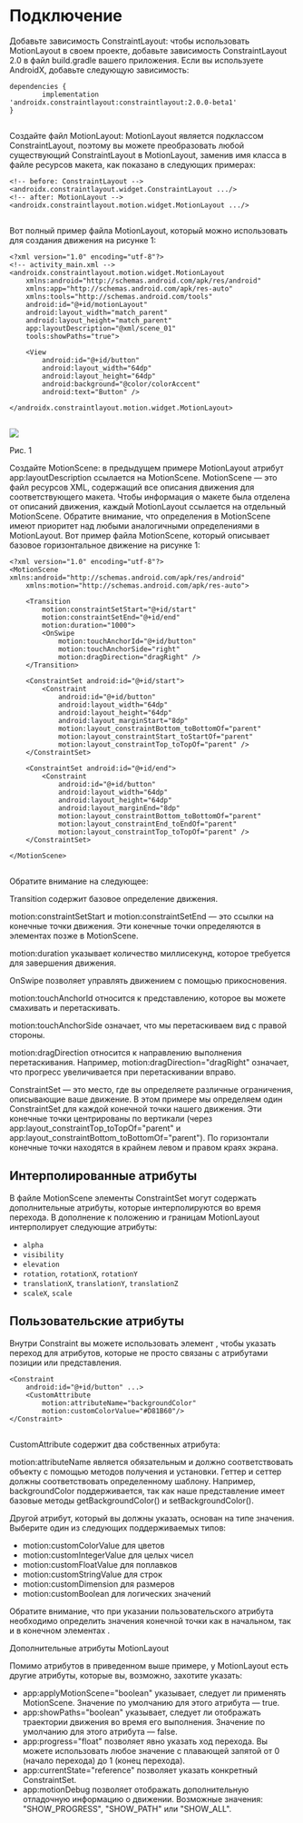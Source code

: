 # Подключение

Добавьте зависимость ConstraintLayout: чтобы использовать MotionLayout в своем проекте, добавьте зависимость ConstraintLayout 2.0 в файл build.gradle вашего приложения. Если вы используете AndroidX, добавьте следующую зависимость:

```
dependencies {
        implementation 'androidx.constraintlayout:constraintlayout:2.0.0-beta1'
}
```

![](data:image/gif;base64,R0lGODlhAQABAPABAP///wAAACH5BAEKAAAALAAAAAABAAEAAAICRAEAOw==)![](data:image/gif;base64,R0lGODlhAQABAPABAP///wAAACH5BAEKAAAALAAAAAABAAEAAAICRAEAOw== "Click and drag to move")

Создайте файл MotionLayout: MotionLayout является подклассом ConstraintLayout, поэтому вы можете преобразовать любой существующий ConstraintLayout в MotionLayout, заменив имя класса в файле ресурсов макета, как показано в следующих примерах:

```
<!-- before: ConstraintLayout -->
<androidx.constraintlayout.widget.ConstraintLayout .../>
<!-- after: MotionLayout -->
<androidx.constraintlayout.motion.widget.MotionLayout .../>
```

![](data:image/gif;base64,R0lGODlhAQABAPABAP///wAAACH5BAEKAAAALAAAAAABAAEAAAICRAEAOw==)![](data:image/gif;base64,R0lGODlhAQABAPABAP///wAAACH5BAEKAAAALAAAAAABAAEAAAICRAEAOw== "Click and drag to move")

Вот полный пример файла MotionLayout, который можно использовать для создания движения на рисунке 1:

```
<?xml version="1.0" encoding="utf-8"?>
<!-- activity_main.xml -->
<androidx.constraintlayout.motion.widget.MotionLayout
    xmlns:android="http://schemas.android.com/apk/res/android"
    xmlns:app="http://schemas.android.com/apk/res-auto"
    xmlns:tools="http://schemas.android.com/tools"
    android:id="@+id/motionLayout"
    android:layout_width="match_parent"
    android:layout_height="match_parent"
    app:layoutDescription="@xml/scene_01"
    tools:showPaths="true">

    <View
        android:id="@+id/button"
        android:layout_width="64dp"
        android:layout_height="64dp"
        android:background="@color/colorAccent"
        android:text="Button" />

</androidx.constraintlayout.motion.widget.MotionLayout>
```

![](data:image/gif;base64,R0lGODlhAQABAPABAP///wAAACH5BAEKAAAALAAAAAABAAEAAAICRAEAOw==)![](data:image/gif;base64,R0lGODlhAQABAPABAP///wAAACH5BAEKAAAALAAAAAABAAEAAAICRAEAOw== "Click and drag to move")

![](https://ucarecdn.com/e1d59ebc-6cd5-4602-9a7c-51a8766e87da/)![](data:image/gif;base64,R0lGODlhAQABAPABAP///wAAACH5BAEKAAAALAAAAAABAAEAAAICRAEAOw== "Click and drag to move")

Рис. 1

Создайте MotionScene: в предыдущем примере MotionLayout атрибут app:layoutDescription ссылается на MotionScene. MotionScene — это файл ресурсов XML, содержащий все описания движения для соответствующего макета. Чтобы информация о макете была отделена от описаний движения, каждый MotionLayout ссылается на отдельный MotionScene. Обратите внимание, что определения в MotionScene имеют приоритет над любыми аналогичными определениями в MotionLayout. Вот пример файла MotionScene, который описывает базовое горизонтальное движение на рисунке 1:

```
<?xml version="1.0" encoding="utf-8"?>
<MotionScene xmlns:android="http://schemas.android.com/apk/res/android"
    xmlns:motion="http://schemas.android.com/apk/res-auto">

    <Transition
        motion:constraintSetStart="@+id/start"
        motion:constraintSetEnd="@+id/end"
        motion:duration="1000">
        <OnSwipe
            motion:touchAnchorId="@+id/button"
            motion:touchAnchorSide="right"
            motion:dragDirection="dragRight" />
    </Transition>

    <ConstraintSet android:id="@+id/start">
        <Constraint
            android:id="@+id/button"
            android:layout_width="64dp"
            android:layout_height="64dp"
            android:layout_marginStart="8dp"
            motion:layout_constraintBottom_toBottomOf="parent"
            motion:layout_constraintStart_toStartOf="parent"
            motion:layout_constraintTop_toTopOf="parent" />
    </ConstraintSet>

    <ConstraintSet android:id="@+id/end">
        <Constraint
            android:id="@+id/button"
            android:layout_width="64dp"
            android:layout_height="64dp"
            android:layout_marginEnd="8dp"
            motion:layout_constraintBottom_toBottomOf="parent"
            motion:layout_constraintEnd_toEndOf="parent"
            motion:layout_constraintTop_toTopOf="parent" />
    </ConstraintSet>

</MotionScene>
```

![](data:image/gif;base64,R0lGODlhAQABAPABAP///wAAACH5BAEKAAAALAAAAAABAAEAAAICRAEAOw==)![](data:image/gif;base64,R0lGODlhAQABAPABAP///wAAACH5BAEKAAAALAAAAAABAAEAAAICRAEAOw== "Click and drag to move")

Обратите внимание на следующее:

Transition содержит базовое определение движения.

motion:constraintSetStart и motion:constraintSetEnd — это ссылки на конечные точки движения. Эти конечные точки определяются в элементах <ConstraintSet> позже в MotionScene.

motion:duration указывает количество миллисекунд, которое требуется для завершения движения.

OnSwipe позволяет управлять движением с помощью прикосновения.

motion:touchAnchorId относится к представлению, которое вы можете смахивать и перетаскивать.

motion:touchAnchorSide означает, что мы перетаскиваем вид с правой стороны.

motion:dragDirection относится к направлению выполнения перетаскивания. Например, motion:dragDirection="dragRight" означает, что прогресс увеличивается при перетаскивании вправо.

ConstraintSet — это место, где вы определяете различные ограничения, описывающие ваше движение. В этом примере мы определяем один ConstraintSet для каждой конечной точки нашего движения. Эти конечные точки центрированы по вертикали (через app:layout\_constraintTop\_toTopOf="parent" и app:layout\_constraintBottom\_toBottomOf="parent"). По горизонтали конечные точки находятся в крайнем левом и правом краях экрана.

## Интерполированные атрибуты

В файле MotionScene элементы ConstraintSet могут содержать дополнительные атрибуты, которые интерполируются во время перехода. В дополнение к положению и границам MotionLayout интерполирует следующие атрибуты:

* `alpha`
* `visibility`
* `elevation`
* `rotation`, `rotationX`, `rotationY`
* `translationX`, `translationY`, `translationZ`
* `scaleX`, `scale`

## Пользовательские атрибуты

Внутри Constraint вы можете использовать элемент <CustomAttribute>, чтобы указать переход для атрибутов, которые не просто связаны с атрибутами позиции или представления.

```
<Constraint
    android:id="@+id/button" ...>
    <CustomAttribute
        motion:attributeName="backgroundColor"
        motion:customColorValue="#D81B60"/>
</Constraint>
```

![](data:image/gif;base64,R0lGODlhAQABAPABAP///wAAACH5BAEKAAAALAAAAAABAAEAAAICRAEAOw==)![](data:image/gif;base64,R0lGODlhAQABAPABAP///wAAACH5BAEKAAAALAAAAAABAAEAAAICRAEAOw== "Click and drag to move")

CustomAttribute содержит два собственных атрибута:

motion:attributeName является обязательным и должно соответствовать объекту с помощью методов получения и установки. Геттер и сеттер должны соответствовать определенному шаблону. Например, backgroundColor поддерживается, так как наше представление имеет базовые методы getBackgroundColor() и setBackgroundColor().

Другой атрибут, который вы должны указать, основан на типе значения. Выберите один из следующих поддерживаемых типов:

* motion:customColorValue для цветов
* motion:customIntegerValue для целых чисел
* motion:customFloatValue для поплавков
* motion:customStringValue для строк
* motion:customDimension для размеров
* motion:customBoolean для логических значений

Обратите внимание, что при указании пользовательского атрибута необходимо определить значения конечной точки как в начальном, так и в конечном элементах <ConstraintSet>.

Дополнительные атрибуты MotionLayout

Помимо атрибутов в приведенном выше примере, у MotionLayout есть другие атрибуты, которые вы, возможно, захотите указать:

* app:applyMotionScene="boolean" указывает, следует ли применять MotionScene. Значение по умолчанию для этого атрибута — true.
* app:showPaths="boolean" указывает, следует ли отображать траектории движения во время его выполнения. Значение по умолчанию для этого атрибута — false.
* app:progress="float" позволяет явно указать ход перехода. Вы можете использовать любое значение с плавающей запятой от 0 (начало перехода) до 1 (конец перехода).
* app:currentState="reference" позволяет указать конкретный ConstraintSet.
* app:motionDebug позволяет отображать дополнительную отладочную информацию о движении. Возможные значения: "SHOW\_PROGRESS", "SHOW\_PATH" или "SHOW\_ALL".

